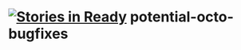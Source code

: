 [![Stories in Ready](https://badge.waffle.io/maxwofford/potential-octo-bugfixes.png?label=ready&title=Ready)](https://waffle.io/maxwofford/potential-octo-bugfixes)
potential-octo-bugfixes
=======================
